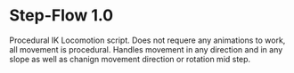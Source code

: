 # Step-Flow 1.0
 Procedural IK Locomotion script.
 Does not requere any animations to work, all movement is procedural.
 Handles movement in any direction and in any slope as well as chanign movement direction or rotation mid step.
